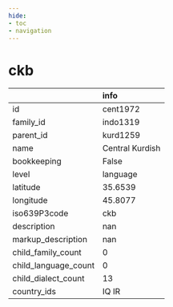 ```yaml
---
hide:
- toc
- navigation
---
```

# ckb
|                      | info            |
|:---------------------|:----------------|
| id                   | cent1972        |
| family_id            | indo1319        |
| parent_id            | kurd1259        |
| name                 | Central Kurdish |
| bookkeeping          | False           |
| level                | language        |
| latitude             | 35.6539         |
| longitude            | 45.8077         |
| iso639P3code         | ckb             |
| description          | nan             |
| markup_description   | nan             |
| child_family_count   | 0               |
| child_language_count | 0               |
| child_dialect_count  | 13              |
| country_ids          | IQ IR           |